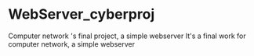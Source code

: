 # WebServer_cyberproj
Computer network 's final project, a simple webserver
It's a final work for computer network, a simple webserver
